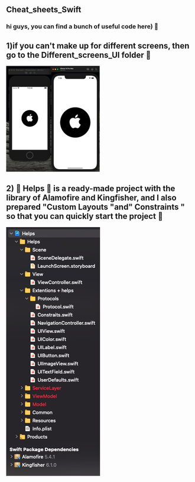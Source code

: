 ## Cheat_sheets_Swift
### hi guys, you can find a bunch of useful code here)  :see_no_evil:

## 1)if you can't make up for different screens, then go to the Different_screens_UI folder :tada:
![hellow](https://github.com/IosTanirbergen/Cheat_sheets_Swift/blob/main/gitImages/DiffirentSize.png)

## 2) :dizzy: Helps :dizzy: is a ready-made project with the library of Alamofire and Kingfisher, and I also prepared "Custom Layouts "and" Constraints " so that you can quickly start the project :tada:

![hello](https://github.com/IosTanirbergen/Cheat_sheets_Swift/blob/main/gitImages/2.png)
